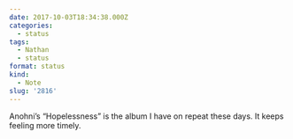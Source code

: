 ```yaml
---
date: 2017-10-03T18:34:38.000Z
categories:
  - status
tags:
  - Nathan
  - status
format: status
kind:
  - Note
slug: '2816'
---
```

Anohni’s “Hopelessness” is the album I have on repeat these days. It keeps feeling more timely.
